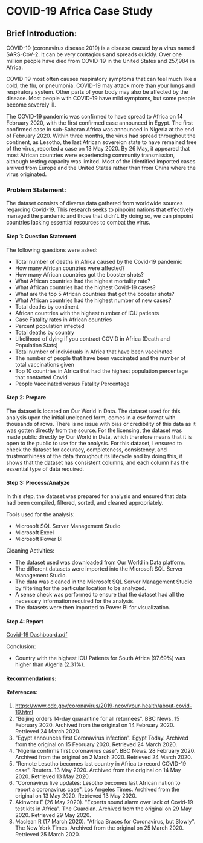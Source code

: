 # COVID-19 Africa Case Study

## Brief Introduction:
COVID-19 (coronavirus disease 2019) is a disease caused by a virus named SARS-CoV-2. It can be very contagious and spreads quickly. Over one million people have died from COVID-19 in the United States and 257,984 in Africa.

COVID-19 most often causes respiratory symptoms that can feel much like a cold, the flu, or pneumonia. COVID-19 may attack more than your lungs and respiratory system. Other parts of your body may also be affected by the disease. Most people with COVID-19 have mild symptoms, but some people become severely ill.

The COVID-19 pandemic was confirmed to have spread to Africa on 14 February 2020, with the first confirmed case announced in Egypt. The first confirmed case in sub-Saharan Africa was announced in Nigeria at the end of February 2020. Within three months, the virus had spread throughout the continent, as Lesotho, the last African sovereign state to have remained free of the virus, reported a case on 13 May 2020. By 26 May, it appeared that most African countries were experiencing community transmission, although testing capacity was limited. Most of the identified imported cases arrived from Europe and the United States rather than from China where the virus originated.

### Problem Statement: 
The dataset consists of diverse data gathered from worldwide sources regarding Covid-19. This research seeks to pinpoint nations that effectively managed the pandemic and those that didn't. By doing so, we can pinpoint countries lacking essential resources to combat the virus.

#### Step 1: Question Statement
The following questions were asked:

* Total number of deaths in Africa caused by the Covid-19 pandemic
* How many African countries were affected?
* How many African countries got the booster shots?
* What African countries had the highest mortality rate?
* What African countries had the highest Covid-19 cases?
* What are the top 5 African countries that got the booster shots?
* What African countries had the highest number of new cases?
* Total deaths by continent
* African countries with the highest number of ICU patients
* Case Fatality rates in African countries
* Percent population infected
* Total deaths by country
* Likelihood of dying if you contract COVID in Africa (Death and Population Stats)
* Total number of individuals in Africa that have been vaccinated
* The number of people that have been vaccinated and the number of total vaccinations given
* Top 10 countries in Africa that had the highest population percentage that contacted Covid
* People Vaccinated versus Fatality Percentage

#### Step 2: Prepare
The dataset is located on Our World in Data. The dataset used for this analysis upon the initial uncleaned form, comes in a csv format with thousands of rows. There is no issue with bias or credibility of this data as it was gotten directly from the source. For the licensing, the dataset was made public directly by Our World in Data, which therefore means that it is open to the public to use for the analysis. For this dataset, I ensured to check the dataset for accuracy, completeness, consistency, and trustworthiness of the data throughout its lifecycle and by doing this, it shows that the dataset has consistent columns, and each column has the essential type of data required.

#### Step 3: Process/Analyze
In this step, the dataset was prepared for analysis and ensured that data had been compiled, filtered, sorted, and cleaned appropriately.

Tools used for the analysis:

* Microsoft SQL Server Management Studio
* Microsoft Excel
* Microsoft Power BI

Cleaning Activities:

* The dataset used was downloaded from Our World in Data platform.
* The different datasets were imported into the Microsoft SQL Server Management Studio.
* The data was cleaned in the Microsoft SQL Server Management Studio by filtering for the particular location to be analyzed.
* A sense check was performed to ensure that the dataset had all the necessary information required for the analysis.
* The datasets were then imported to Power BI for visualization.


#### Step 4: Report
[Covid-19 Dashboard.pdf](https://github.com/Tosyne25/Covid-19-Case-Study-Africa-Edition/files/12836835/Covid-19.Dashboard.pdf)


Conclusion:
* Country with the highest ICU Patients for South Africa (97.69%) was higher than Algeria (2.31%).



#### Recommendations:

#### References:
1.  https://www.cdc.gov/coronavirus/2019-ncov/your-health/about-covid-19.html
2.  "Beijing orders 14-day quarantine for all returnees". BBC News. 15 February 2020. Archived from the original on 14 February 2020. Retrieved 24 March 2020.
3.  "Egypt announces first Coronavirus infection". Egypt Today. Archived from the original on 15 February 2020. Retrieved 24 March 2020.
4.  "Nigeria confirms first coronavirus case". BBC News. 28 February 2020. Archived from the original on 2 March 2020. Retrieved 24 March 2020.
5.  "Remote Lesotho becomes last country in Africa to record COVID-19 case". Reuters. 13 May 2020. Archived from the original on 14 May 2020. Retrieved 13 May 2020.
6.  "Coronavirus live updates: Lesotho becomes last African nation to report a coronavirus case". Los Angeles Times. Archived from the original on 13 May 2020. Retrieved 13 May 2020.
7.  Akinwotu E (26 May 2020). "Experts sound alarm over lack of Covid-19 test kits in Africa". The Guardian. Archived from the original on 29 May 2020. Retrieved 29 May 2020.
8.  Maclean R (17 March 2020). "Africa Braces for Coronavirus, but Slowly". The New York Times. Archived from the original on 25 March 2020. Retrieved 25 March 2020.







